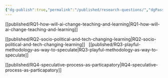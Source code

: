 ```yaml
---
{"dg-publish":true,"permalink":"/published/research-questions/","dgPassFrontmatter":true,"noteIcon":""}
---
```


[[published/RQ1-how-will-ai-change-teaching-and-learning\|RQ1-how-will-ai-change-teaching-and-learning]]

[[published/RQ2-socio-political-and-tech-changing-learning\|RQ2-socio-political-and-tech-changing-learning]]
 
[[published/RQ3-playful-methodology-as-way-to-speculate\|RQ3-playful-methodology-as-way-to-speculate]]

[[published/RQ4-speculative-process-as-particapatory\|RQ4-speculative-process-as-particapatory]]



